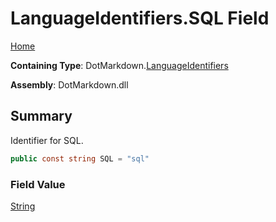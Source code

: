 # LanguageIdentifiers\.SQL Field

[Home](../../../README.md)

**Containing Type**: DotMarkdown\.[LanguageIdentifiers](../README.md)

**Assembly**: DotMarkdown\.dll

## Summary

Identifier for SQL\.

```csharp
public const string SQL = "sql"
```

### Field Value

[String](https://docs.microsoft.com/en-us/dotnet/api/system.string)

